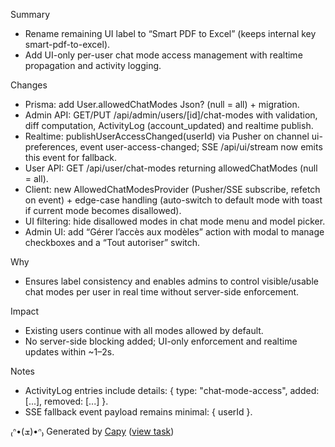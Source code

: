 Summary
- Rename remaining UI label to “Smart PDF to Excel” (keeps internal key smart-pdf-to-excel).
- Add UI-only per-user chat mode access management with realtime propagation and activity logging.

Changes
- Prisma: add User.allowedChatModes Json? (null = all) + migration.
- Admin API: GET/PUT /api/admin/users/[id]/chat-modes with validation, diff computation, ActivityLog (account_updated) and realtime publish.
- Realtime: publishUserAccessChanged(userId) via Pusher on channel ui-preferences, event user-access-changed; SSE /api/ui/stream now emits this event for fallback.
- User API: GET /api/user/chat-modes returning allowedChatModes (null = all).
- Client: new AllowedChatModesProvider (Pusher/SSE subscribe, refetch on event) + edge-case handling (auto-switch to default mode with toast if current mode becomes disallowed).
- UI filtering: hide disallowed modes in chat mode menu and model picker.
- Admin UI: add “Gérer l’accès aux modèles” action with modal to manage checkboxes and a “Tout autoriser” switch.

Why
- Ensures label consistency and enables admins to control visible/usable chat modes per user in real time without server-side enforcement.

Impact
- Existing users continue with all modes allowed by default.
- No server-side blocking added; UI-only enforcement and realtime updates within ~1–2s.

Notes
- ActivityLog entries include details: { type: "chat-mode-access", added: [...], removed: [...] }.
- SSE fallback event payload remains minimal: { userId }.


₍ᐢ•(ܫ)•ᐢ₎ Generated by [Capy](https://capy.ai) ([view task](https://capy.ai/project/572ee763-84af-11f0-a94e-3eef481a796b/task/37db0328-a45c-483c-80a3-90c7dfd1ca9a))